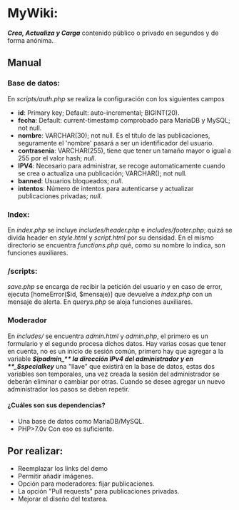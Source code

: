# MyWiki: 
**_Crea, Actualiza y Carga_** contenido público o privado en segundos y de forma anónima.

## Manual
### Base de datos:
En _scripts/auth.php_ se realiza la configuración con los siguientes campos
* **id**: Primary key; Default: auto-incremental; BIGINT(20).
* **fecha**: Default: current-timestamp comprobado para MariaDB y MySQL; not null.
* **nombre**: VARCHAR(30); not null. Es el título de las publicaciones, seguramente el 'nombre' pasará a ser un identificador del usuario.
* **contrasenia**: VARCHAR(255), tiene que tener un tamaño mayor o igual a 255 por el valor hash;  _null_.
* **IPV4**: Necesario para administrar, se recoge automaticamente cuando se crea o actualiza una publicación; VARCHAR(); not null.
* **banned**: Usuarios bloqueados; _null_.
* **intentos**: Número de intentos para autenticarse y actualizar publicaciones privadas; _null_. 

### Index:
En _index.php_ se incluye _includes/header.php_ e _includes/footer.php_; quizá se divida header en _style.html_ y _script.html_ por su densidad. En el mismo directorio se encuentra _functions.php_ qué, como su nombre lo indica, son funciones auxiliares.

### /scripts:
_save.php_ se encarga de recibir la petición del usuario y en caso de error, ejecuta [homeError($id, $mensaje)] que devuelve a _index.php_ con un mensaje de alerta. En _querys.php_ se aloja funciones auxiliares.

### Moderador
En _includes/_ se encuentra _admin.html_ y _admin.php_, el primero es un formulario y el segundo procesa dichos datos. Hay varias cosas que tener en cuenta, no es un inicio de sesión común, primero hay que agregar a la variable **_$ipadmin_** la dirección IPv4 del administrador y en **_$specialkey_** una "llave" que existirá en la base de datos, estas dos variables son temporales, una vez creada la sesión del administrador se deberán eliminar o cambiar por otras. Cuando se desee agregar un nuevo administrador los pasos se deben repetir.

#### ¿Cuáles son sus dependencias?
* Una base de datos como MariaDB/MySQL.
* PHP>7.0v
Con eso es suficiente.

## Por realizar:
* Reemplazar los links del demo
* Permitir añadir imágenes.
* Opción para moderadores: fijar publicaciones.
* La opción "Pull requests" para publicaciones privadas.
* Mejorar el diseño del textarea.
